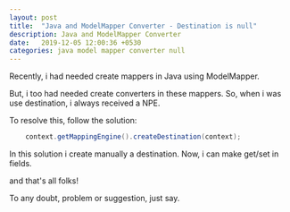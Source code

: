```yaml
---
layout: post
title:  "Java and ModelMapper Converter - Destination is null"
description: Java and ModelMapper Converter
date:   2019-12-05 12:00:36 +0530
categories: java model mapper converter null
---
```

Recently, i had needed create mappers in Java using ModelMapper.

But, i too had needed create converters in these mappers. So, when i was use destination, i always received a NPE.

To resolve this, follow the solution:
```java
    context.getMappingEngine().createDestination(context);
```
In this solution i create manually a destination. Now, i can make get/set in fields.

and that's all folks!

To any doubt, problem or suggestion, just say.

